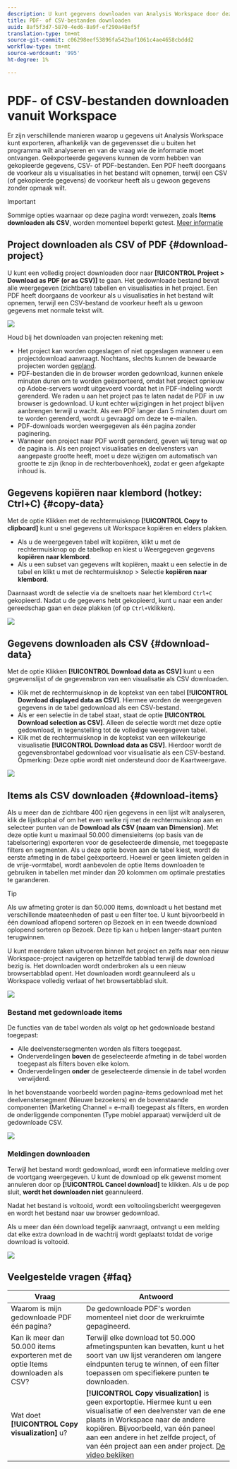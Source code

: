 ```yaml
---
description: U kunt gegevens downloaden van Analysis Workspace door deze te kopiëren of in PDF- en CSV-indeling.
title: PDF- of CSV-bestanden downloaden
uuid: 8af5f3d7-5870-4ed6-8a9f-ef290a48ef5f
translation-type: tm+mt
source-git-commit: c06298eef53896fa542baf1061c4ae4658cbddd2
workflow-type: tm+mt
source-wordcount: '995'
ht-degree: 1%

---
```



# PDF- of CSV-bestanden downloaden vanuit Workspace

Er zijn verschillende manieren waarop u gegevens uit Analysis Workspace kunt exporteren, afhankelijk van de gegevensset die u buiten het programma wilt analyseren en van de vraag wie de informatie moet ontvangen. Geëxporteerde gegevens kunnen de vorm hebben van gekopieerde gegevens, CSV- of PDF-bestanden. Een PDF heeft doorgaans de voorkeur als u visualisaties in het bestand wilt opnemen, terwijl een CSV (of gekopieerde gegevens) de voorkeur heeft als u gewoon gegevens zonder opmaak wilt.

>[!IMPORTANT]
>
> Sommige opties waarnaar op deze pagina wordt verwezen, zoals **Items downloaden als CSV**, worden momenteel beperkt getest. [Meer informatie](https://docs.adobe.com/content/help/nl-NL/analytics/landing/an-releases.html)

## Project downloaden als CSV of PDF {#download-project}

U kunt een volledig project downloaden door naar **[!UICONTROL Project > Download as PDF (or as CSV)]** te gaan. Het gedownloade bestand bevat alle weergegeven (zichtbare) tabellen en visualisaties in het project. Een PDF heeft doorgaans de voorkeur als u visualisaties in het bestand wilt opnemen, terwijl een CSV-bestand de voorkeur heeft als u gewoon gegevens met normale tekst wilt.

![](assets/download-project.png)

Houd bij het downloaden van projecten rekening met:

* Het project kan worden opgeslagen of niet opgeslagen wanneer u een projectdownload aanvraagt. Nochtans, slechts kunnen de bewaarde projecten worden [gepland](https://docs.adobe.com/content/help/en/analytics/analyze/analysis-workspace/curate-share/t-schedule-report.html).
* PDF-bestanden die in de browser worden gedownload, kunnen enkele minuten duren om te worden geëxporteerd, omdat het project opnieuw op Adobe-servers wordt uitgevoerd voordat het in PDF-indeling wordt gerenderd. We raden u aan het project pas te laten nadat de PDF in uw browser is gedownload. U kunt echter wijzigingen in het project blijven aanbrengen terwijl u wacht. Als een PDF langer dan 5 minuten duurt om te worden gerenderd, wordt u gevraagd om deze te e-mailen.
* PDF-downloads worden weergegeven als één pagina zonder paginering.
* Wanneer een project naar PDF wordt gerenderd, geven wij terug wat op de pagina is. Als een project visualisaties en deelvensters van aangepaste grootte heeft, moet u deze wijzigen om automatisch van grootte te zijn (knop in de rechterbovenhoek), zodat er geen afgekapte inhoud is.

## Gegevens kopiëren naar klembord (hotkey: Ctrl+C) {#copy-data}

Met de optie Klikken met de rechtermuisknop **[!UICONTROL Copy to clipboard]** kunt u snel gegevens uit Workspace kopiëren en elders plakken.

* Als u de weergegeven tabel wilt kopiëren, klikt u met de rechtermuisknop op de tabelkop en kiest u Weergegeven gegevens **kopiëren naar klembord**.
* Als u een subset van gegevens wilt kopiëren, maakt u een selectie in de tabel en klikt u met de rechtermuisknop > Selectie **kopiëren naar klembord**.

Daarnaast wordt de selectie via de sneltoets naar het klembord `Ctrl+C` gekopieerd. Nadat u de gegevens hebt gekopieerd, kunt u naar een ander gereedschap gaan en deze plakken (of op `Ctrl+V`klikken).

![](assets/copy-selection.png)

## Gegevens downloaden als CSV {#download-data}

Met de optie Klikken **[!UICONTROL Download data as CSV]** kunt u een gegevenslijst of de gegevensbron van een visualisatie als CSV downloaden.

* Klik met de rechtermuisknop in de koptekst van een tabel **[!UICONTROL Download displayed data as CSV]**. Hiermee worden de weergegeven gegevens in de tabel gedownload als een CSV-bestand.
* Als er een selectie in de tabel staat, staat de optie **[!UICONTROL Download selection as CSV]**. Alleen de selectie wordt met deze optie gedownload, in tegenstelling tot de volledige weergegeven tabel.
* Klik met de rechtermuisknop in de koptekst van een willekeurige visualisatie **[!UICONTROL Download data as CSV]**. Hierdoor wordt de gegevensbrontabel gedownload voor visualisatie als een CSV-bestand. Opmerking: Deze optie wordt niet ondersteund door de Kaartweergave.

![](assets/download-data-viz.png)

## Items als CSV downloaden {#download-items}

Als u meer dan de zichtbare 400 rijen gegevens in een lijst wilt analyseren, klik de lijstkopbal of om het even welke rij met de rechtermuisknop aan en selecteer punten van de **Download als CSV (naam van Dimension)**. Met deze optie kunt u maximaal 50.000 dimensieitems (op basis van de tabelsortering) exporteren voor de geselecteerde dimensie, met toegepaste filters en segmenten. Als u deze optie boven aan de tabel kiest, wordt de eerste afmeting in de tabel geëxporteerd. Hoewel er geen limieten gelden in de vrije-vormtabel, wordt aanbevolen de optie Items downloaden te gebruiken in tabellen met minder dan 20 kolommen om optimale prestaties te garanderen.

>[!TIP]
>
> Als uw afmeting groter is dan 50.000 items, downloadt u het bestand met verschillende maateenheden of past u een filter toe. U kunt bijvoorbeeld in één download aflopend sorteren op Bezoek en in een tweede download oplopend sorteren op Bezoek. Deze tip kan u helpen langer-staart punten terugwinnen.

U kunt meerdere taken uitvoeren binnen het project en zelfs naar een nieuw Workspace-project navigeren op hetzelfde tabblad terwijl de download bezig is. Het downloaden wordt onderbroken als u een nieuw browsertabblad opent. Het downloaden wordt geannuleerd als u Workspace volledig verlaat of het browsertabblad sluit.

![](assets/download-items.png)

### Bestand met gedownloade items

De functies van de tabel worden als volgt op het gedownloade bestand toegepast:

* Alle deelvenstersegmenten worden als filters toegepast.
* Onderverdelingen **boven** de geselecteerde afmeting in de tabel worden toegepast als filters boven elke kolom.
* Onderverdelingen **onder** de geselecteerde dimensie in de tabel worden verwijderd.

In het bovenstaande voorbeeld worden pagina-items gedownload met het deelvenstersegment (Nieuwe bezoekers) en de bovenstaande componenten (Marketing Channel = e-mail) toegepast als filters, en worden de onderliggende componenten (Type mobiel apparaat) verwijderd uit de gedownloade CSV.

![](assets/downloaded-file.png)

### Meldingen downloaden

Terwijl het bestand wordt gedownload, wordt een informatieve melding over de voortgang weergegeven. U kunt de download op elk gewenst moment annuleren door op **[!UICONTROL Cancel download]** te klikken. Als u de pop sluit, **wordt het downloaden niet** geannuleerd.

Nadat het bestand is voltooid, wordt een voltooiingsbericht weergegeven en wordt het bestand naar uw browser gedownload.

Als u meer dan één download tegelijk aanvraagt, ontvangt u een melding dat elke extra download in de wachtrij wordt geplaatst totdat de vorige download is voltooid.

![](assets/toast.png)

## Veelgestelde vragen {#faq}

| Vraag | Antwoord |
| --- | --- |
| Waarom is mijn gedownloade PDF één pagina? | De gedownloade PDF&#39;s worden momenteel niet door de werkruimte gepagineerd. |
| Kan ik meer dan 50.000 items exporteren met de optie Items downloaden als CSV? | Terwijl elke download tot 50.000 afmetingspunten kan bevatten, kunt u het soort van uw lijst veranderen om langere eindpunten terug te winnen, of een filter toepassen om specifiekere punten te downloaden. |
| Wat doet **[!UICONTROL Copy visualization]** u? | **[!UICONTROL Copy visualization]** is geen exportoptie. Hiermee kunt u een visualisatie of een deelvenster van de ene plaats in Workspace naar de andere kopiëren. Bijvoorbeeld, van één paneel aan een andere in het zelfde project, of van één project aan een ander project. [De video bekijken](https://www.youtube.com/watch?v=lvmAdKNfWQw) |

